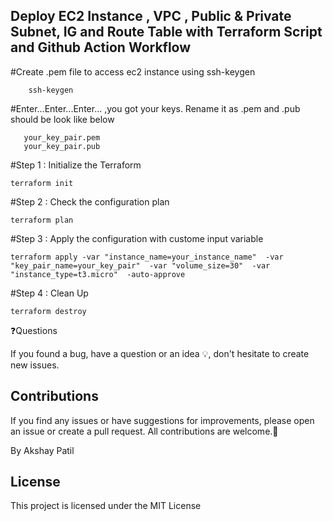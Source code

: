 ## Deploy EC2 Instance , VPC , Public & Private Subnet, IG and Route Table with Terraform Script and Github Action Workflow


#Create .pem file to access ec2 instance using ssh-keygen 

```shell
    ssh-keygen
```
#Enter...Enter...Enter... ,you got your keys. Rename it as .pem and .pub should be look like below 

```shell
   your_key_pair.pem
   your_key_pair.pub
``` 


#Step 1 : Initialize the Terraform

```shell
terraform init

```

#Step 2 : Check the configuration plan

```shell
terraform plan

```

#Step 3 : Apply the configuration with custome input variable

```shell
terraform apply -var "instance_name=your_instance_name"  -var "key_pair_name=your_key_pair"  -var "volume_size=30"  -var "instance_type=t3.micro"  -auto-approve

``` 

#Step 4 : Clean Up 

```shell
terraform destroy

```


❓Questions

If you found a bug, have a question or an idea 💡, don't hesitate to create new issues.

## Contributions
If you find any issues or have suggestions for improvements, please open an issue or create a pull request.
All contributions are welcome.🙏

By Akshay Patil


## License
This project is licensed under the MIT License 

